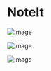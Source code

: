 # NoteIt

![image](https://user-images.githubusercontent.com/54589042/207226142-19c57d39-3fbd-4943-a459-6f4b1688a0f1.png)


![image](https://user-images.githubusercontent.com/54589042/207226168-cc77f09e-3af9-46e2-b450-a177d45a09ee.png)


![image](https://user-images.githubusercontent.com/54589042/207226189-9f272197-bfff-41ce-b5c4-5d4d40d141ef.png)
